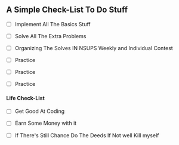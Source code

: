 ## A Simple Check-List To Do Stuff

- [ ] Implement All The Basics Stuff

- [ ] Solve All The Extra Problems

- [ ] Organizing The Solves IN NSUPS Weekly and Individual Contest

- [ ] Practice 

- [ ] Practice

- [ ] Practice

#### Life Check-List

- [ ] Get Good At Coding 

- [ ] Earn Some Money with it

- [ ] If There's Still Chance Do The Deeds If Not well Kill myself
